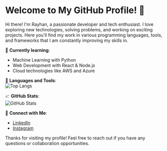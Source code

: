 # Welcome to My GitHub Profile! 👋

Hi there! I'm Rayhan, a passionate developer and tech enthusiast. I love exploring new technologies, solving problems, and working on exciting projects. Here you'll find my work in various programming languages, tools, and frameworks that I am constantly improving my skills in.

🚀 **Currently learning**:  
- Machine Learning with Python  
- Web Development with React & Node.js  
- Cloud technologies like AWS and Azure

🔧 **Languages and Tools**:  
![Top Langs](https://github-readme-stats.vercel.app/api/top-langs/?username=siuuuu78&layout=compact&theme=radical)



📈 **GitHub Stats**:  
![GitHub Stats](https://github-readme-stats.vercel.app/api?username=siuuuu78&show_icons=true&hide_title=true&count_private=true&theme=radical)

🔗 **Connect with Me**:  
- [LinkedIn](https://www.linkedin.com/in/rayhan-rambe-303aba25b/)
- [Instagram](https://www.instagram.com/rayhanatricha/profilecard/?igsh=OWo0Mmk2bTd6eTE3)


Thanks for visiting my profile! Feel free to reach out if you have any questions or collaboration opportunities.
